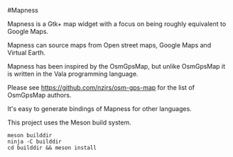 #Mapness

Mapness is a Gtk+ map widget with a focus on being roughly equivalent to
Google Maps.

Mapness can source maps from Open street maps, Google Maps and Virtual Earth.


Mapness has been inspired by the OsmGpsMap, but unlike OsmGpsMap it is written
 in the Vala programming language. 

Please see https://github.com/nzjrs/osm-gps-map
for the list of OsmGpsMap authors.

It's easy to generate bindings of Mapness for other languages.

This project uses the Meson build system.

    meson builddir
    ninja -C builddir
    cd builddir && meson install

